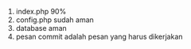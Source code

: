 1. index.php 90%
2. config.php sudah aman
3. database aman
4. pesan commit adalah pesan yang harus dikerjakan
